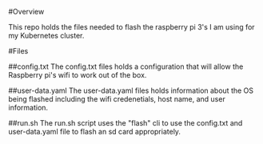 #Overview

This repo holds the files needed to flash the raspberry pi 3's I am using for my Kubernetes cluster. 


#Files

##config.txt
The config.txt files holds a configuration that will allow the Raspberry pi's wifi to work out of the box. 

##user-data.yaml
The user-data.yaml files holds information about the OS being flashed including the wifi credenetials, host name, and user information.

##run.sh
The run.sh script uses the "flash" cli to use the config.txt and user-data.yaml file to flash an sd card appropriately.
